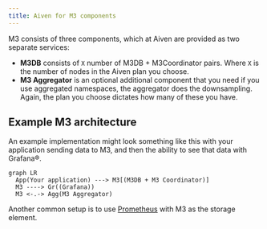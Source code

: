 ```yaml
---
title: Aiven for M3 components
---
```


M3 consists of three components, which at Aiven are provided as two
separate services:

-   **M3DB** consists of `X` number of M3DB + M3Coordinator pairs. Where
    `X` is the number of nodes in the Aiven plan you choose.
-   **M3 Aggregator** is an optional additional component that you need
    if you use aggregated namespaces, the aggregator does the
    downsampling. Again, the plan you choose dictates how many of these
    you have.

## Example M3 architecture

An example implementation might look something like this with your
application sending data to M3, and then the ability to see that data
with Grafana®.

```mermaid
graph LR
  App(Your application) ---> M3[(M3DB + M3 Coordinator)]
  M3 ----> Gr((Grafana))
  M3 <-.-> Agg(M3 Aggregator)
```

Another common setup is to use [Prometheus](https://prometheus.io/) with
M3 as the storage element.
